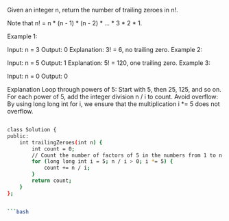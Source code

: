  
Given an integer n, return the number of trailing zeroes in n!.

Note that n! = n * (n - 1) * (n - 2) * ... * 3 * 2 * 1.

 

Example 1:

Input: n = 3
Output: 0
Explanation: 3! = 6, no trailing zero.
Example 2:

Input: n = 5
Output: 1
Explanation: 5! = 120, one trailing zero.
Example 3:

Input: n = 0
Output: 0

Explanation
Loop through powers of 5: Start with 5, then 25, 125, and so on. For each power of 5, add the integer division n / i to count.
Avoid overflow: By using long long int for i, we ensure that the multiplication i *= 5 does not overflow.


```bash

class Solution {
public:
    int trailingZeroes(int n) {
        int count = 0;
        // Count the number of factors of 5 in the numbers from 1 to n
        for (long long int i = 5; n / i > 0; i *= 5) {
            count += n / i;
        }
        return count;
    }
};


```bash
